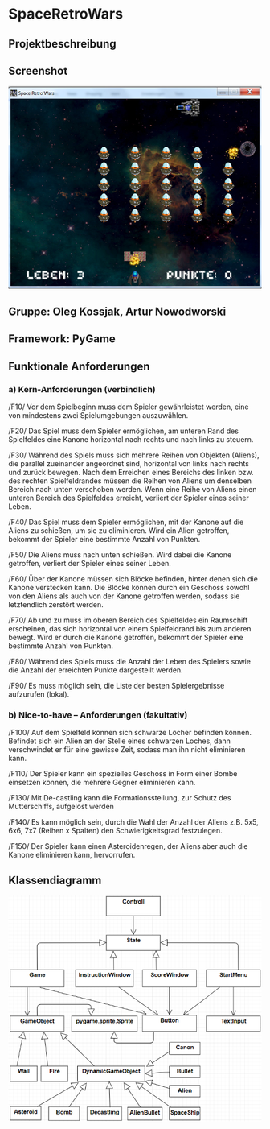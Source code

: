 # SpaceRetroWars
## Projektbeschreibung
## Screenshot
![alt text](https://github.com/mischart/SpaceRetroWars/blob/master/gameScreenshot.jpg "game screen shot")

## Gruppe:	Oleg Kossjak, Artur Nowodworski
## Framework:	PyGame

## Funktionale Anforderungen
### a) Kern-Anforderungen (verbindlich)

/F10/ Vor dem Spielbeginn muss dem Spieler gewährleistet werden, eine von mindestens zwei Spielumgebungen auszuwählen.

/F20/ Das Spiel muss dem Spieler ermöglichen, am unteren Rand des Spielfeldes eine Kanone horizontal nach rechts und nach links zu steuern.

/F30/ Während des Spiels muss sich mehrere Reihen von Objekten (Aliens), die parallel zueinander angeordnet sind, horizontal von links nach rechts und zurück bewegen. Nach dem Erreichen eines Bereichs des linken bzw. des rechten Spielfeldrandes müssen die Reihen von Aliens um denselben Bereich nach unten verschoben werden. Wenn eine Reihe von Aliens einen unteren Bereich des Spielfeldes erreicht, verliert der Spieler eines seiner Leben.

/F40/ Das Spiel muss dem Spieler ermöglichen, mit der Kanone auf die Aliens zu schießen, um sie zu eliminieren. Wird ein Alien getroffen, bekommt der Spieler eine bestimmte Anzahl von Punkten.

/F50/ Die Aliens muss nach unten schießen. Wird dabei die Kanone getroffen, verliert der Spieler eines seiner Leben.

/F60/ Über der Kanone müssen sich Blöcke befinden, hinter denen sich die Kanone verstecken kann. Die Blöcke können durch ein Geschoss sowohl von den Aliens als auch von der Kanone getroffen werden, sodass sie letztendlich zerstört werden.

/F70/ Ab und zu muss im oberen Bereich des Spielfeldes ein Raumschiff erscheinen, das sich horizontal von einem Spielfeldrand bis zum anderen bewegt. Wird er durch die Kanone getroffen, bekommt der Spieler eine bestimmte Anzahl von Punkten.

/F80/ Während des Spiels muss die Anzahl der Leben des Spielers sowie die Anzahl der erreichten Punkte dargestellt werden.

/F90/ Es muss möglich sein, die Liste der besten Spielergebnisse aufzurufen (lokal).

### b) Nice-to-have – Anforderungen (fakultativ)

/F100/ Auf dem Spielfeld können sich schwarze Löcher befinden können. Befindet sich ein Alien an der Stelle eines schwarzen Loches, dann verschwindet er für eine gewisse Zeit, sodass man ihn nicht eliminieren kann.

/F110/ Der Spieler kann ein spezielles Geschoss in Form einer Bombe einsetzen können, die mehrere Gegner eliminieren kann.

/F130/ Mit De-castling kann die Formationsstellung, zur Schutz des Mutterschiffs, aufgelöst werden

/F140/ Es kann möglich sein, durch die Wahl der Anzahl der Aliens z.B. 5x5, 6x6, 7x7 (Reihen x Spalten) den Schwierigkeitsgrad festzulegen.

/F150/ Der Spieler kann einen Asteroidenregen, der Aliens aber auch die Kanone eliminieren kann, hervorrufen.

## Klassendiagramm

![alt text](https://github.com/mischart/SpaceRetroWars/blob/master/Klassendiagramm.PNG "Klassendiagramm")

